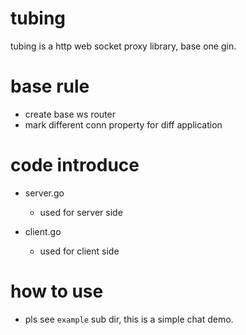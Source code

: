 # tubing
tubing is a http web socket proxy library, base one gin.

# base rule
- create base ws router
- mark different conn property for diff application

# code introduce
- server.go
  - used for server side

- client.go
  - used for client side
  
# how to use

- pls see `example` sub dir, this is a simple chat demo.